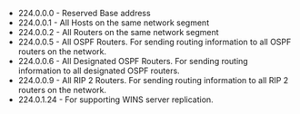 * 224.0.0.0  - Reserved Base address
* 224.0.0.1  - All Hosts on the same network segment
* 224.0.0.2  - All Routers on the same network segment
* 224.0.0.5  - All OSPF Routers. For sending routing information to all OSPF routers on the network.
* 224.0.0.6  - All Designated OSPF Routers. For sending routing information to all designated OSPF routers.
* 224.0.0.9  - All RIP 2 Routers. For sending routing information to all RIP 2 routers on the network.
* 224.0.1.24 - For supporting WINS server replication.